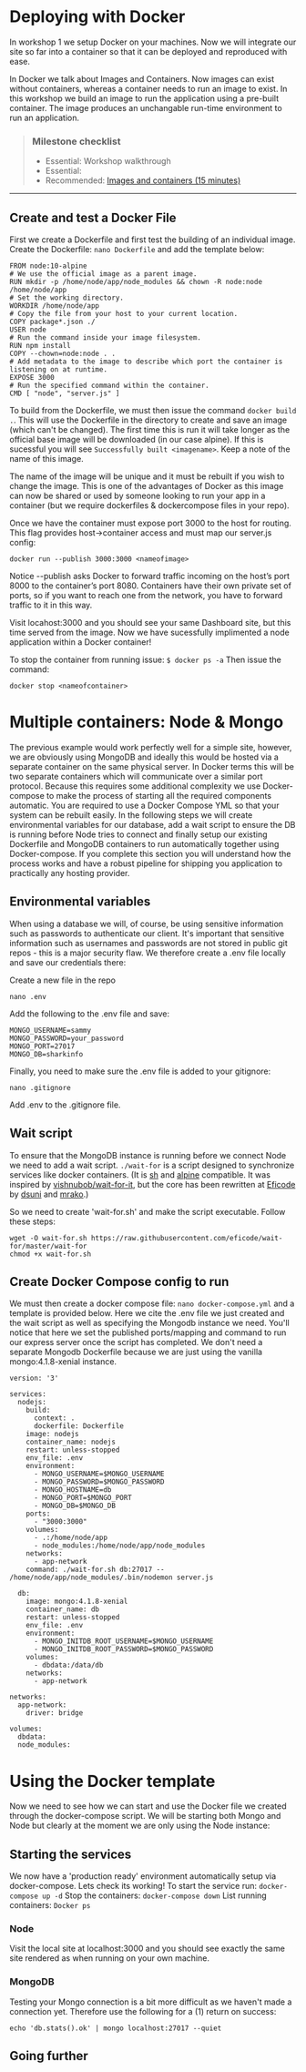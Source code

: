 # Deploying with Docker

In workshop 1 we setup Docker on your machines. Now we will integrate our site so far into a container so that it can be deployed and reproduced with ease. 

In Docker we talk about Images and Containers. Now images can exist without containers, whereas a container needs to run an image to exist. In this workshop we build an image to run the application using a pre-built container. The image produces an unchangable run-time environment to run an application. 

> ### Milestone checklist
> - Essential: Workshop walkthrough
> - Essential: 
> - Recommended: [Images and containers (15 minutes)](https://stackify.com/docker-image-vs-container-everything-you-need-to-know/)
***

## Create and test a Docker File

First we create a Dockerfile and first test the building of an individual image. Create the Dockerfile: ```nano Dockerfile``` and add the template below:

```
FROM node:10-alpine
# We use the official image as a parent image.
RUN mkdir -p /home/node/app/node_modules && chown -R node:node /home/node/app
# Set the working directory.
WORKDIR /home/node/app
# Copy the file from your host to your current location.
COPY package*.json ./
USER node
# Run the command inside your image filesystem.
RUN npm install
COPY --chown=node:node . .
# Add metadata to the image to describe which port the container is listening on at runtime.
EXPOSE 3000
# Run the specified command within the container.
CMD [ "node", "server.js" ]
```

To build from the Dockerfile, we must then issue the command ```docker build .```. This will use the Dockerfile in the directory to create and save an image (which can't be changed). The first time this is run it will take longer as the official base image will be downloaded (in our case alpine). If this is sucessful you will see ```Successfully built <imagename>```. Keep a note of the name of this image. 

The name of the image will be unique and it must be rebuilt if you wish to change the image. This is one of the advantages of Docker as this image can now be shared or used by someone looking to run your app in a container (but we require dockerfiles & dockercompose files in your repo). 

Once we have the container must expose port 3000 to the host for routing. This flag provides host->container access and must map our server.js config: 

```
docker run --publish 3000:3000 <nameofimage>
```
Notice --publish asks Docker to forward traffic incoming on the host’s port 8000 to the container’s port 8080. Containers have their own private set of ports, so if you want to reach one from the network, you have to forward traffic to it in this way.

Visit locahost:3000 and you should see your same Dashboard site, but this time served from the image. Now we have sucessfully implimented a node application within a Docker container! 

To stop the container from running issue:
```$ docker ps -a```
Then issue the command: 
```
docker stop <nameofcontainer>
```

# Multiple containers: Node & Mongo

The previous example would work perfectly well for a simple site, however, we are obviously using MongoDB and ideally this would be hosted via a separate container on the same physical server. In Docker terms this will be two separate containers which will communicate over a similar port protocol. Because this requires some additional complexity we use Docker-compose to make the process of starting all the required components automatic. You are required to use a Docker Compose YML so that your system can be rebuilt easily. In the following steps we will create environmental variables for our database, add a wait script to ensure the DB is running before Node tries to connect and finally setup our existing Dockerfile and MongoDB containers to run automatically together using Docker-compose. If you complete this section you will understand how the process works and have a robust pipeline for shipping you application to practically any hosting provider. 

## Environmental variables

When using a database we will, of course, be using sensitive information such as passwords to authenticate our client. It's important that sensitive information such as usernames and passwords are not stored in public git repos - this is a major security flaw. We therefore create a .env file locally and save our credentials there:

Create a new file in the repo
```
nano .env
```

Add the following to the .env file and save:

```
MONGO_USERNAME=sammy
MONGO_PASSWORD=your_password
MONGO_PORT=27017
MONGO_DB=sharkinfo
```
Finally, you need to make sure the .env file is added to your gitignore:
```
nano .gitignore
```
Add .env to the .gitignore file. 

## Wait script

To ensure that the MongoDB instance is running before we connect Node we need to add a wait script. `./wait-for` is a script designed to synchronize services like docker containers. (It is [sh](https://en.wikipedia.org/wiki/Bourne_shell) and [alpine](https://alpinelinux.org/) compatible. It was inspired by [vishnubob/wait-for-it](https://github.com/vishnubob/wait-for-it), but the core has been rewritten at [Eficode](http://eficode.com/) by [dsuni](https://github.com/dsuni) and [mrako](https://github.com/mrako).)

So we need to create 'wait-for.sh' and make the script executable. Follow these steps: 

```
wget -O wait-for.sh https://raw.githubusercontent.com/eficode/wait-for/master/wait-for
chmod +x wait-for.sh
```

## Create Docker Compose config to run

We must then create a docker compose file: ```nano docker-compose.yml``` and a template is provided below. Here we cite the .env file we just created and the wait script as well as specifying the Mongodb instance we need. You'll notice that here we set the published ports/mapping and command to run our express server once the script has completed. We don't need a separate Mongodb Dockerfile because we are just using the vanilla mongo:4.1.8-xenial instance. 

```
version: '3'

services:
  nodejs:
    build:
      context: .
      dockerfile: Dockerfile
    image: nodejs
    container_name: nodejs
    restart: unless-stopped
    env_file: .env
    environment:
      - MONGO_USERNAME=$MONGO_USERNAME
      - MONGO_PASSWORD=$MONGO_PASSWORD
      - MONGO_HOSTNAME=db
      - MONGO_PORT=$MONGO_PORT
      - MONGO_DB=$MONGO_DB
    ports:
      - "3000:3000"
    volumes:
      - .:/home/node/app
      - node_modules:/home/node/app/node_modules
    networks:
      - app-network
    command: ./wait-for.sh db:27017 -- /home/node/app/node_modules/.bin/nodemon server.js

  db:
    image: mongo:4.1.8-xenial
    container_name: db
    restart: unless-stopped
    env_file: .env
    environment:
      - MONGO_INITDB_ROOT_USERNAME=$MONGO_USERNAME
      - MONGO_INITDB_ROOT_PASSWORD=$MONGO_PASSWORD
    volumes:
      - dbdata:/data/db
    networks:
      - app-network

networks:
  app-network:
    driver: bridge

volumes:
  dbdata:
  node_modules:
```
# Using the Docker template

Now we need to see how we can start and use the Docker file we created through the docker-compose script. We will be starting both Mongo and Node but clearly at the moment we are only using the Node instance: 

## Starting the services

We now have a 'production ready' environment automatically setup via docker-compose. Lets check its working!
To start the service run: 
```docker-compose up -d```
Stop the containers: 
```docker-compose down```
List running containers: 
```Docker ps```

### Node

Visit the local site at localhost:3000 and you should see exactly the same site rendered as when running on your own machine. 

### MongoDB

Testing your Mongo connection is a bit more difficult as we haven't made a connection yet. Therefore use the following for a (1) return on success:
```
echo 'db.stats().ok' | mongo localhost:27017 --quiet
```
## Going further
